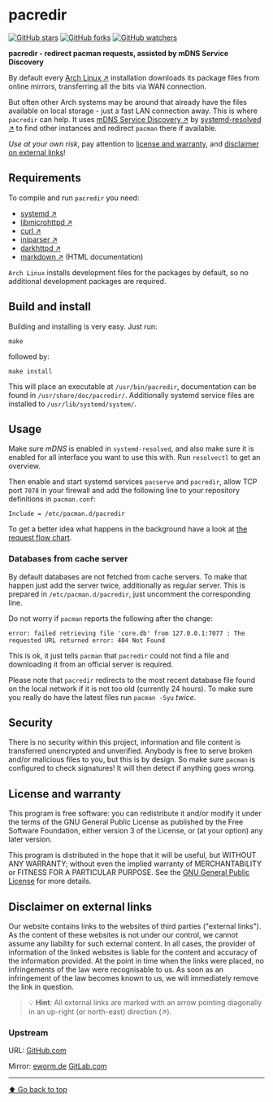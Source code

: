 pacredir
========

[![GitHub stars](https://img.shields.io/github/stars/eworm-de/pacredir?logo=GitHub&style=flat&color=red)](https://github.com/eworm-de/pacredir/stargazers)
[![GitHub forks](https://img.shields.io/github/forks/eworm-de/pacredir?logo=GitHub&style=flat&color=green)](https://github.com/eworm-de/pacredir/network)
[![GitHub watchers](https://img.shields.io/github/watchers/eworm-de/pacredir?logo=GitHub&style=flat&color=blue)](https://github.com/eworm-de/pacredir/watchers)

**pacredir - redirect pacman requests, assisted by mDNS Service Discovery**

By default every [Arch Linux ↗️](https://www.archlinux.org/) installation
downloads its package files from online mirrors, transferring all the
bits via WAN connection.

But often other Arch systems may be around that already have the files
available on local storage - just a fast LAN connection away. This is
where `pacredir` can help.
It uses [mDNS Service Discovery ↗️](https://www.freedesktop.org/software/systemd/man/latest/systemd.dnssd.html)
by [systemd-resolved ↗️](https://www.freedesktop.org/software/systemd/man/latest/systemd-resolved)
to find other instances and redirect `pacman` there if available.

*Use at your own risk*, pay attention to
[license and warranty](#license-and-warranty), and
[disclaimer on external links](#disclaimer-on-external-links)!

Requirements
------------

To compile and run `pacredir` you need:

* [systemd ↗️](https://www.github.com/systemd/systemd)
* [libmicrohttpd ↗️](https://www.gnu.org/software/libmicrohttpd/)
* [curl ↗️](https://curl.haxx.se/)
* [iniparser ↗️](https://github.com/ndevilla/iniparser)
* [darkhttpd ↗️](https://unix4lyfe.org/darkhttpd/)
* [markdown ↗️](https://daringfireball.net/projects/markdown/) (HTML documentation)

`Arch Linux` installs development files for the packages by default, so
no additional development packages are required.

Build and install
-----------------

Building and installing is very easy. Just run:

    make

followed by:

    make install

This will place an executable at `/usr/bin/pacredir`,
documentation can be found in `/usr/share/doc/pacredir/`.
Additionally systemd service files are installed to
`/usr/lib/systemd/system/`.

Usage
-----

Make sure *mDNS* is enabled in `systemd-resolved`, and also make sure it
is enabled for all interface you want to use this with. Run `resolvectl`
to get an overview.

Then enable and start systemd services `pacserve` and `pacredir`, allow
TCP port `7078` in your firewall and add the following line to your
repository definitions in `pacman.conf`:

    Include = /etc/pacman.d/pacredir

To get a better idea what happens in the background have a look at
[the request flow chart](FLOW.md).

### Databases from cache server

By default databases are not fetched from cache servers. To make that
happen just add the server twice, additionally as regular server. This
is prepared in `/etc/pacman.d/pacredir`, just uncomment the corresponding
line.

Do not worry if `pacman` reports the following after the change:

    error: failed retrieving file 'core.db' from 127.0.0.1:7077 : The requested URL returned error: 404 Not Found

This is ok, it just tells `pacman` that `pacredir` could not find a file
and downloading it from an official server is required.

Please note that `pacredir` redirects to the most recent database file
found on the local network if it is not too old (currently 24 hours). To
make sure you really do have the latest files run `pacman -Syu` *twice*.

Security
--------

There is no security within this project, information and file content
is transferred unencrypted and unverified. Anybody is free to serve
broken and/or malicious files to you, but this is by design. So make
sure `pacman` is configured to check signatures! It will then detect if
anything goes wrong.

License and warranty
--------------------

This program is free software: you can redistribute it and/or modify
it under the terms of the GNU General Public License as published by
the Free Software Foundation, either version 3 of the License, or
(at your option) any later version.

This program is distributed in the hope that it will be useful,
but WITHOUT ANY WARRANTY; without even the implied warranty of
MERCHANTABILITY or FITNESS FOR A PARTICULAR PURPOSE.  See the
[GNU General Public License](COPYING.md) for more details.

Disclaimer on external links
----------------------------

Our website contains links to the websites of third parties ("external
links"). As the content of these websites is not under our control, we
cannot assume any liability for such external content. In all cases, the
provider of information of the linked websites is liable for the content
and accuracy of the information provided. At the point in time when the
links were placed, no infringements of the law were recognisable to us.
As soon as an infringement of the law becomes known to us, we will
immediately remove the link in question.

> 💡️ **Hint**: All external links are marked with an arrow pointing
> diagonally in an up-right (or north-east) direction (↗️).

### Upstream

URL:
[GitHub.com](https://github.com/eworm-de/pacredir#pacredir)

Mirror:
[eworm.de](https://git.eworm.de/cgit.cgi/pacredir/about/)
[GitLab.com](https://gitlab.com/eworm-de/pacredir#pacredir)

---
[⬆️ Go back to top](#top)
